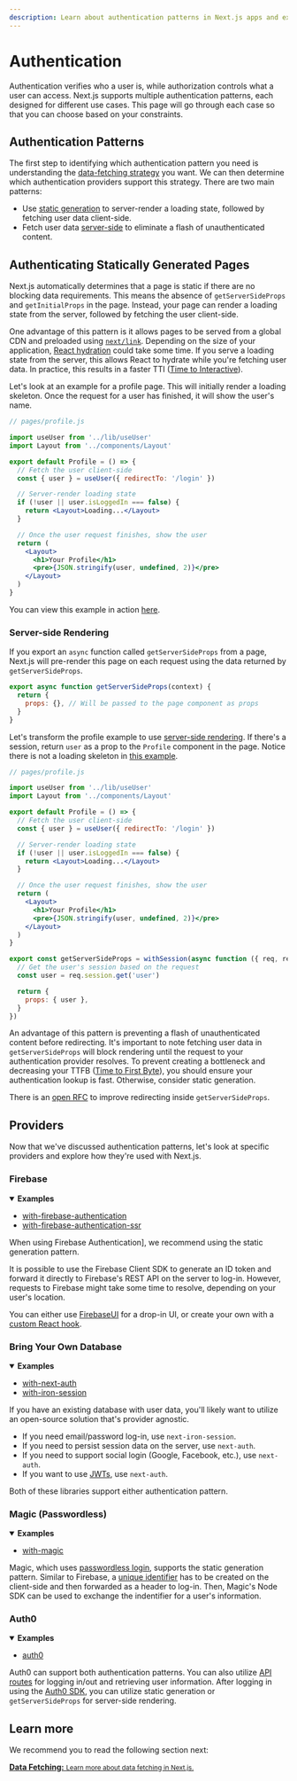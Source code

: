 ```yaml
---
description: Learn about authentication patterns in Next.js apps and explore a few examples.
---
```


# Authentication

Authentication verifies who a user is, while authorization controls what a user can access. Next.js supports multiple authentication patterns, each designed for different use cases. This page will go through each case so that you can choose based on your constraints.

## Authentication Patterns

The first step to identifying which authentication pattern you need is understanding the [data-fetching strategy](/docs/basic-features/data-fetching.md) you want. We can then determine which authentication providers support this strategy. There are two main patterns:

- Use [static generation](/docs/basic-features/pages.md#static-generation-recommended) to server-render a loading state, followed by fetching user data client-side.
- Fetch user data [server-side](/docs/basic-features/pages#server-side-rendering.md) to eliminate a flash of unauthenticated content.

## Authenticating Statically Generated Pages

Next.js automatically determines that a page is static if there are no blocking data requirements. This means the absence of `getServerSideProps` and `getInitialProps` in the page. Instead, your page can render a loading state from the server, followed by fetching the user client-side.

One advantage of this pattern is it allows pages to be served from a global CDN and preloaded using [`next/link`](/docs/api-reference/next/link.md). Depending on the size of your application, [React hydration](https://reactjs.org/docs/react-dom.html#hydrate) could take some time. If you serve a loading state from the server, this allows React to hydrate while you're fetching user data. In practice, this results in a faster TTI ([Time to Interactive](https://web.dev/interactive/)).

Let's look at an example for a profile page. This will initially render a loading skeleton. Once the request for a user has finished, it will show the user's name.

```jsx
// pages/profile.js

import useUser from '../lib/useUser'
import Layout from '../components/Layout'

export default Profile = () => {
  // Fetch the user client-side
  const { user } = useUser({ redirectTo: '/login' })

  // Server-render loading state
  if (!user || user.isLoggedIn === false) {
    return <Layout>Loading...</Layout>
  }

  // Once the user request finishes, show the user
  return (
    <Layout>
      <h1>Your Profile</h1>
      <pre>{JSON.stringify(user, undefined, 2)}</pre>
    </Layout>
  )
}
```

You can view this example in action [here](https://next-iron-session.now.sh/).

### Server-side Rendering

If you export an `async` function called `getServerSideProps` from a page, Next.js will pre-render this page on each request using the data returned by `getServerSideProps`.

```jsx
export async function getServerSideProps(context) {
  return {
    props: {}, // Will be passed to the page component as props
  }
}
```

Let's transform the profile example to use [server-side rendering](/docs/basic-features/pages#server-side-rendering). If there's a session, return `user` as a prop to the `Profile` component in the page. Notice there is not a loading skeleton in [this example](https://next-iron-session.now.sh/).

```jsx
// pages/profile.js

import useUser from '../lib/useUser'
import Layout from '../components/Layout'

export default Profile = () => {
  // Fetch the user client-side
  const { user } = useUser({ redirectTo: '/login' })

  // Server-render loading state
  if (!user || user.isLoggedIn === false) {
    return <Layout>Loading...</Layout>
  }

  // Once the user request finishes, show the user
  return (
    <Layout>
      <h1>Your Profile</h1>
      <pre>{JSON.stringify(user, undefined, 2)}</pre>
    </Layout>
  )
}

export const getServerSideProps = withSession(async function ({ req, res }) {
  // Get the user's session based on the request
  const user = req.session.get('user')

  return {
    props: { user },
  }
})
```

An advantage of this pattern is preventing a flash of unauthenticated content before redirecting. It's important to note fetching user data in `getServerSideProps` will block rendering until the request to your authentication provider resolves. To prevent creating a bottleneck and decreasing your TTFB ([Time to First Byte](https://web.dev/time-to-first-byte/)), you should ensure your authentication lookup is fast. Otherwise, consider static generation.

There is an [open RFC](https://github.com/vercel/next.js/discussions/14890) to improve redirecting inside `getServerSideProps`.

## Providers

Now that we've discussed authentication patterns, let's look at specific providers and explore how they're used with Next.js.

### Firebase

<details open>
  <summary><b>Examples</b></summary>
  <ul>
    <li><a href="https://github.com/vercel/next.js/tree/canary/examples/with-firebase-authentication">with-firebase-authentication</a></li>
    <li><a href="https://github.com/vercel/next.js/tree/canary/examples/with-firebase-authentication-ssr">with-firebase-authentication-ssr</a></li>
  </ul>
</details>

When using Firebase Authentication], we recommend using the static generation pattern.

It is possible to use the Firebase Client SDK to generate an ID token and forward it directly to Firebase's REST API on the server to log-in. However, requests to Firebase might take some time to resolve, depending on your user's location.

You can either use [FirebaseUI](https://github.com/firebase/firebaseui-web-react) for a drop-in UI, or create your own with a [custom React hook](https://usehooks.com/useAuth/).

### Bring Your Own Database

<details open>
  <summary><b>Examples</b></summary>
  <ul>
    <li><a href="https://github.com/vercel/next.js/tree/canary/examples/with-next-auth">with-next-auth</a></li>
    <li><a href="https://github.com/vercel/next.js/tree/canary/examples/with-iron-session">with-iron-session</a></li>
  </ul>
</details>

If you have an existing database with user data, you'll likely want to utilize an open-source solution that's provider agnostic.

- If you need email/password log-in, use `next-iron-session`.
- If you need to persist session data on the server, use `next-auth`.
- If you need to support social login (Google, Facebook, etc.), use `next-auth`.
- If you want to use [JWTs](https://jwt.io/), use `next-auth`.

Both of these libraries support either authentication pattern.

### Magic (Passwordless)

<details open>
  <summary><b>Examples</b></summary>
  <ul>
    <li><a href="https://github.com/vercel/next.js/tree/canary/examples/with-magic">with-magic</a></li>
  </ul>
</details>

Magic, which uses [passwordless login](https://magic.link/), supports the static generation pattern. Similar to Firebase, a [unique identifier](https://w3c-ccg.github.io/did-primer/) has to be created on the client-side and then forwarded as a header to log-in. Then, Magic's Node SDK can be used to exchange the indentifier for a user's information.

### Auth0

<details open>
  <summary><b>Examples</b></summary>
  <ul>
    <li><a href="https://github.com/vercel/next.js/tree/canary/examples/auth0">auth0</a></li>
  </ul>
</details>

Auth0 can support both authentication patterns. You can also utilize [API routes](/docs/api-routes/introduction) for logging in/out and retrieving user information. After logging in using the [Auth0 SDK](@auth0/nextjs-auth0), you can utilize static generation or `getServerSideProps` for server-side rendering.

## Learn more

We recommend you to read the following section next:

<div class="card">
  <a href="/docs/basic-features/data-fetching.md">
    <b>Data Fetching:</b>
    <small>Learn more about data fetching in Next.js.</small>
  </a>
</div>
